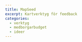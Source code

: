 ```yaml
---
title: MapSeed
excerpt: Kartverktyg för feedback
categories:
  - verktyg
  - medborgarbudget
  - ideer
---
```



